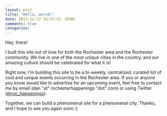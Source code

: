 ```yaml
---
layout: post
title: "Hello, world!"
date: 2013-12-27 14:27:11 -0500
comments: true
categories: 
---
```

Hey, there!

I built this site out of love for both the Rochester area and the Rochester
community.  We live in one of the most unique cities in the country, and our
amazing culture should be celebrated for what it is!

Right now, I'm building this site to be a bi-weekly, centralized, curated list
of cool and unique events occurring in the Rochester area.  If you or anyone
you know would like to advertise for an upcoming event, feel free to contact me
by email (dan "at" rochesterhappenings "dot" com) or using Twitter
([@roc_happenings](https://twitter.com/roc_happenings)).

Together, we can build a phenomenal site for a phenomenal city.  Thanks, and I
hope to see you again soon :)
